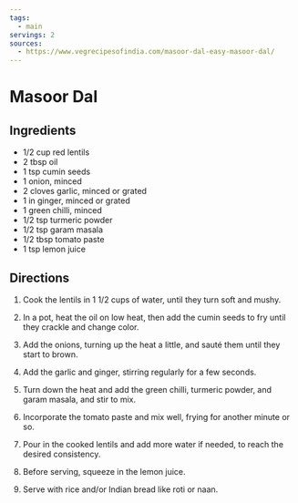 ```yaml
---
tags:
  - main
servings: 2
sources:
  - https://www.vegrecipesofindia.com/masoor-dal-easy-masoor-dal/
---
```


# Masoor Dal

## Ingredients

- 1/2 cup red lentils
- 2 tbsp oil
- 1 tsp cumin seeds
- 1 onion, minced
- 2 cloves garlic, minced or grated
- 1 in ginger, minced or grated
- 1 green chilli, minced
- 1/2 tsp turmeric powder
- 1/2 tsp garam masala
- 1/2 tbsp tomato paste
- 1 tsp lemon juice

## Directions

1. Cook the lentils in 1 1/2 cups of water, until they turn soft and mushy.

2. In a pot, heat the oil on low heat, then add the cumin seeds to fry until they crackle and change color.

3. Add the onions, turning up the heat a little, and sauté them until they start to brown.

4. Add the garlic and ginger, stirring regularly for a few seconds.

5. Turn down the heat and add the green chilli, turmeric powder, and garam masala, and stir to mix.

6. Incorporate the tomato paste and mix well, frying for another minute or so.

7. Pour in the cooked lentils and add more water if needed, to reach the desired consistency.

8. Before serving, squeeze in the lemon juice.

9. Serve with rice and/or Indian bread like roti or naan.
